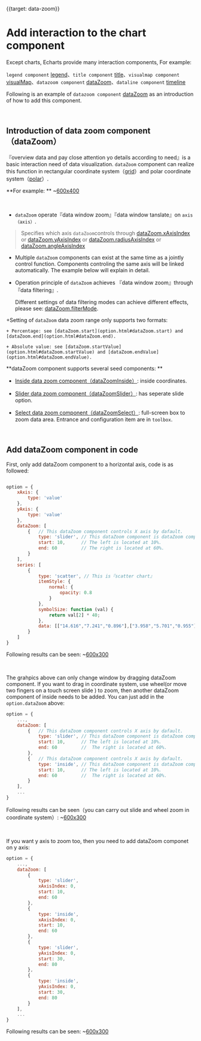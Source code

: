 
{{target: data-zoom}}

# Add interaction to the chart component

Except charts, Echarts provide many interaction components, For example:

`legend component` [legend](option.html#legend)、`title component` [title](option.html#title)、`visualmap component` [visualMap](option.html#visualMap)、`datazoom component` [dataZoom](option.html#dataZoom)、`dataline component` [timeline](option.html#timeline)

Following is an example of `datazoom component` [dataZoom](option.html#dataZoom) as an introduction of how to add this component.





<br>
<h2>Introduction of data zoom component（dataZoom）</h2>

『overview data and pay close attention yo details according to need』is a basic interaction need of data visualization. `dataZoom` component can realize this function in rectangular coordinate system（[grid](option.html#grid)）and polar coordinate system（[polar](option.html#polar)）.


**For example: **
~[600x400](${galleryViewPath}doc-example/scatter-dataZoom-all&edit=1&reset=1)

<br>

+ `dataZoom` operate『data window zoom』『data window tanslate』on `axis（axis）`.

> Specifies which axis `dataZoom`controls through [dataZoom.xAxisIndex](option.html#dataZoom.xAxisIndex) or [dataZoom.yAxisIndex](option.html#dataZoom.yAxisIndex) or [dataZoom.radiusAxisIndex](option.html#dataZoom.radiusAxisIndex) or [dataZoom.angleAxisIndex](option.html#dataZoom.angleAxisIndex)  

+ Multiple `dataZoom` components can exist at the same time as a jointly control function. Components controling the same axis will be linked automatically. The example below will explain in detail.

+ Operation principle of `dataZoom` achieves 『data window zoom』through『data filtering』.

    Different settings of data filtering modes can achieve different effects, please see: [dataZoom.filterMode](option.html#dataZoom.filterMode). 

+Setting of `dataZoom` data zoom range only supports two formats: 

    + Percentage: see [dataZoom.start](option.html#dataZoom.start) and [dataZoom.end](option.html#dataZoom.end). 

    + Absolute value: see [dataZoom.startValue](option.html#dataZoom.startValue) and [dataZoom.endValue](option.html#dataZoom.endValue). 



**dataZoom component supports several seed components: **

+ [Inside data zoom component（dataZoomInside）](option.html#dataZoom-inside): inside coordinates.

+ [Slider data zoom component（dataZoomSlider）](option.html#dataZoom-slider): has seperate slide option.

+ [Select data zoom component（dataZoomSelect）](option.html#toolbox.feature.dataZoom): full-screen box to zoom data area. Entrance and configuration item are in `toolbox`.




<br>
<h2>Add dataZoom component in code</h2>

First, only add dataZoom component to a horizontal axis, code is as followed:

```javascript

option = {
    xAxis: {
        type: 'value'
    },
    yAxis: {
        type: 'value'
    },
    dataZoom: [
        {   // This dataZoom component controls X axis by dafault.
            type: 'slider', // This dataZoom component is dataZoom component of slider
            start: 10,      // The left is located at 10%.
            end: 60         // The right is located at 60%.
        }
    ],
    series: [
        {
            type: 'scatter', // This is『scatter chart』
            itemStyle: {
                normal: {
                    opacity: 0.8
                }
            },
            symbolSize: function (val) {
                return val[2] * 40;
            },
            data: [["14.616","7.241","0.896"],["3.958","5.701","0.955"],["2.768","8.971","0.669"],["9.051","9.710","0.171"],["14.046","4.182","0.536"],["12.295","1.429","0.962"],["4.417","8.167","0.113"],["0.492","4.771","0.785"],["7.632","2.605","0.645"],["14.242","5.042","0.368"]]
        }
    ]
}
```

Following results can be seen: 
~[600x300](${galleryViewPath}doc-example/scatter-tutorial-dataZoom-1&edit=1&reset=1)

<br>

The grahpics above can only change window by dragging dataZoom component. If you want to drag in coordinate system, use wheel(or move two fingers on a touch screen slide ) to zoom, then another dataZoom component of inside needs to be added. You can just add in the `option.dataZoom` above: 

```javascript
option = {
    ...,
    dataZoom: [
        {   // This dataZoom component controls X axis by dafault.
            type: 'slider', // This dataZoom component is dataZoom component of slider
            start: 10,      // The left is located at 10%.
            end: 60         //  The right is located at 60%.
        },
        {   // This dataZoom component controls X axis by dafault.
            type: 'inside', // This dataZoom component is dataZoom component of inside 
            start: 10,      // The left is located at 10%.
            end: 60         //  The right is located at 60%.
        }
    ],
    ...
}
```

Following results can be seen（you can carry out slide and wheel zoom in coordinate system）: 
~[600x300](${galleryViewPath}doc-example/scatter-tutorial-dataZoom-2&edit=1&reset=1)


<br>

If you want y axis to zoom too, then you need to add dataZoom componet on y axis:

```javascript
option = {
    ...,
    dataZoom: [
        {
            type: 'slider',
            xAxisIndex: 0,
            start: 10,
            end: 60
        },
        {
            type: 'inside',
            xAxisIndex: 0,
            start: 10,
            end: 60
        },
        {
            type: 'slider',
            yAxisIndex: 0,
            start: 30,
            end: 80
        },
        {
            type: 'inside',
            yAxisIndex: 0,
            start: 30,
            end: 80
        }
    ],
    ...
}
```

Following results can be seen: 
~[600x300](${galleryViewPath}doc-example/scatter-tutorial-dataZoom-3&edit=1&reset=1)


